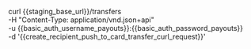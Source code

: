 curl {{staging_base_url}}/transfers \
    -H "Content-Type: application/vnd.json+api" \
    -u {{basic_auth_username_payouts}}:{{basic_auth_password_payouts}} \
    -d '{{create_recipient_push_to_card_transfer_curl_request}}'
